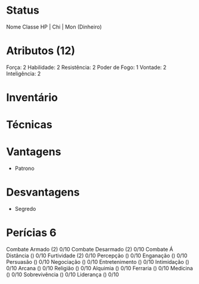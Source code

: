 # Status
Nome 
Classe 
HP |
Chi |
Mon (Dinheiro) 

# Atributos (12)
Força: 2
Habilidade: 2 
Resistência: 2 
Poder de Fogo: 1
Vontade: 2 
Inteligência: 2 

# Inventário 

# Técnicas 

# Vantagens 
- Patrono

# Desvantagens 
- Segredo

# Perícias 6
Combate Armado (2) 0/10
Combate Desarmado (2) 0/10
Combate Á Distância () 0/10
Furtividade (2) 0/10
Percepção () 0/10
Enganação () 0/10
Persuasão () 0/10
Negociação () 0/10
Entretenimento () 0/10
Intimidação () 0/10
Arcana () 0/10
Religião () 0/10
Alquimia () 0/10
Ferraria () 0/10
Medicina () 0/10
Sobrevivência () 0/10
Liderança () 0/10